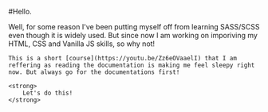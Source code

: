 #Hello.
<p>
    Well, for some reason I've been putting myself off from learning SASS/SCSS even though it is widely used. But since now I am working on 
    imporiving my HTML, CSS and Vanilla JS skills, so why not!

    This is a short [course](https://youtu.be/Zz6eOVaaelI) that I am reffering as reading the documentation is making me feel sleepy right now. But always go for the documentations first!

    <strong>
        Let's do this!
    </strong>
</p>